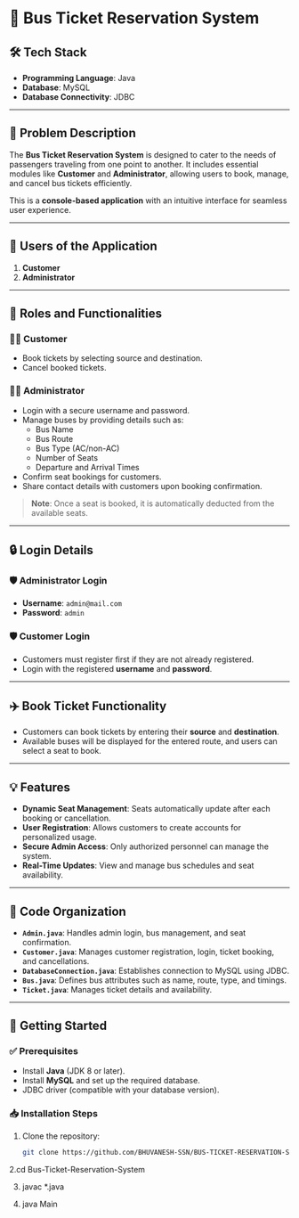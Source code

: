 # 🚌 Bus Ticket Reservation System

## 🛠️ Tech Stack
- **Programming Language**: Java  
- **Database**: MySQL  
- **Database Connectivity**: JDBC  

---

## 📖 Problem Description
The **Bus Ticket Reservation System** is designed to cater to the needs of passengers traveling from one point to another. It includes essential modules like **Customer** and **Administrator**, allowing users to book, manage, and cancel bus tickets efficiently.

This is a **console-based application** with an intuitive interface for seamless user experience.

---

## 👥 Users of the Application
1. **Customer**  
2. **Administrator**

---

## 🎯 Roles and Functionalities

### 🚶‍♂️ Customer
- Book tickets by selecting source and destination.
- Cancel booked tickets.

### 👨‍💼 Administrator
- Login with a secure username and password.
- Manage buses by providing details such as:
  - Bus Name  
  - Bus Route  
  - Bus Type (AC/non-AC)  
  - Number of Seats  
  - Departure and Arrival Times
- Confirm seat bookings for customers.
- Share contact details with customers upon booking confirmation.

> **Note**: Once a seat is booked, it is automatically deducted from the available seats.

---

## 🔒 Login Details

### 🛡️ Administrator Login
- **Username**: `admin@mail.com`  
- **Password**: `admin`

### 🛡️ Customer Login
- Customers must register first if they are not already registered.  
- Login with the registered **username** and **password**.

---

## ✈️ Book Ticket Functionality
- Customers can book tickets by entering their **source** and **destination**.  
- Available buses will be displayed for the entered route, and users can select a seat to book.

---

## 💡 Features
- **Dynamic Seat Management**: Seats automatically update after each booking or cancellation.  
- **User Registration**: Allows customers to create accounts for personalized usage.  
- **Secure Admin Access**: Only authorized personnel can manage the system.  
- **Real-Time Updates**: View and manage bus schedules and seat availability.  

---

## 📂 Code Organization

- **`Admin.java`**: Handles admin login, bus management, and seat confirmation.  
- **`Customer.java`**: Manages customer registration, login, ticket booking, and cancellations.  
- **`DatabaseConnection.java`**: Establishes connection to MySQL using JDBC.  
- **`Bus.java`**: Defines bus attributes such as name, route, type, and timings.  
- **`Ticket.java`**: Manages ticket details and availability.  

---

## 🚀 Getting Started

### ✅ Prerequisites
- Install **Java** (JDK 8 or later).  
- Install **MySQL** and set up the required database.  
- JDBC driver (compatible with your database version).  

### 📥 Installation Steps

1. Clone the repository:
   ```bash
   git clone https://github.com/BHUVANESH-SSN/BUS-TICKET-RESERVATION-SYSTEM-JAVA.git

2.cd Bus-Ticket-Reservation-System

3. javac *.java

4. java Main





   

